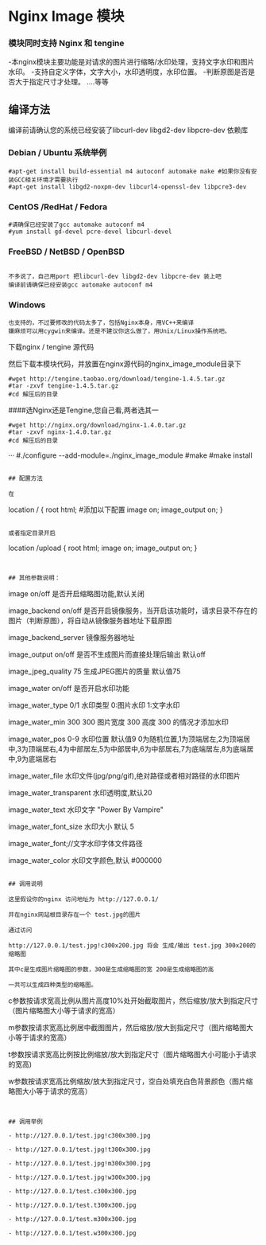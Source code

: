 # Nginx Image 模块 

### 模块同时支持 Nginx 和 tengine

-本nginx模块主要功能是对请求的图片进行缩略/水印处理，支持文字水印和图片水印。
-支持自定义字体，文字大小，水印透明度，水印位置。
-判断原图是否是否大于指定尺寸才处理。
....等等


## 编译方法 

编译前请确认您的系统已经安装了libcurl-dev  libgd2-dev  libpcre-dev 依赖库

### Debian / Ubuntu 系统举例
```
#apt-get install build-essential m4 autoconf automake make #如果你没有安装GCC相关环境才需要执行
#apt-get install libgd2-noxpm-dev libcurl4-openssl-dev libpcre3-dev
```

### CentOS /RedHat / Fedora
```
#请确保已经安装了gcc automake autoconf m4 
#yum install gd-devel pcre-devel libcurl-devel 

```

### FreeBSD / NetBSD / OpenBSD
```

不多说了，自己用port 把libcurl-dev libgd2-dev libpcre-dev 装上吧
编译前请确保已经安装gcc automake autoconf m4 
```

### Windows
```
也支持的，不过要修改的代码太多了，包括Nginx本身，用VC++来编译
嫌麻烦可以用cygwin来编译。还是不建议你这么做了，用Unix/Linux操作系统吧。
```

下载nginx / tengine 源代码

然后下载本模块代码，并放置在nginx源代码的nginx_image_module目录下
```
#wget http://tengine.taobao.org/download/tengine-1.4.5.tar.gz
#tar -zxvf tengine-1.4.5.tar.gz
#cd 解压后的目录
```

####选Nginx还是Tengine,您自己看,两者选其一

```
#wget http://nginx.org/download/nginx-1.4.0.tar.gz
#tar -zxvf nginx-1.4.0.tar.gz
#cd 解压后的目录
```

···
#./configure --add-module=./nginx_image_module
#make
#make install 
```

## 配置方法

在
```
location / {
   root html;
   #添加以下配置
   image on;
   image_output on;
}
```

或者指定目录开启 
```
location /upload {
   root html; 
   image on;
   image_output on;
}
```


## 其他参数说明：
```
image on/off 是否开启缩略图功能,默认关闭

image_backend on/off 是否开启镜像服务，当开启该功能时，请求目录不存在的图片（判断原图），将自动从镜像服务器地址下载原图

image_backend_server 镜像服务器地址

image_output on/off 是否不生成图片而直接处理后输出 默认off

image_jpeg_quality 75 生成JPEG图片的质量 默认值75

image_water on/off 是否开启水印功能

image_water_type 0/1 水印类型 0:图片水印 1:文字水印

image_water_min 300 300 图片宽度 300 高度 300 的情况才添加水印

image_water_pos 0-9 水印位置 默认值9 0为随机位置,1为顶端居左,2为顶端居中,3为顶端居右,4为中部居左,5为中部居中,6为中部居右,7为底端居左,8为底端居中,9为底端居右

image_water_file 水印文件(jpg/png/gif),绝对路径或者相对路径的水印图片

image_water_transparent 水印透明度,默认20

image_water_text 水印文字 "Power By Vampire"

image_water_font_size 水印大小 默认 5

image_water_font;//文字水印字体文件路径

image_water_color 水印文字颜色,默认 #000000
```

## 调用说明

这里假设你的nginx 访问地址为 http://127.0.0.1/

并在nginx网站根目录存在一个 test.jpg的图片

通过访问 

http://127.0.0.1/test.jpg!c300x200.jpg 将会 生成/输出 test.jpg 300x200的缩略图

其中c是生成图片缩略图的参数，300是生成缩略图的宽 200是生成缩略图的高

一共可以生成四种类型的缩略图。
```

c参数按请求宽高比例从图片高度10%处开始截取图片，然后缩放/放大到指定尺寸（图片缩略图大小等于请求的宽高）

m参数按请求宽高比例居中截图图片，然后缩放/放大到指定尺寸（图片缩略图大小等于请求的宽高）

t参数按请求宽高比例按比例缩放/放大到指定尺寸（图片缩略图大小可能小于请求的宽高)

w参数按请求宽高比例缩放/放大到指定尺寸，空白处填充白色背景颜色（图片缩略图大小等于请求的宽高）
```

 
## 调用举例

- http://127.0.0.1/test.jpg!c300x300.jpg

- http://127.0.0.1/test.jpg!t300x300.jpg

- http://127.0.0.1/test.jpg!m300x300.jpg

- http://127.0.0.1/test.jpg!w300x300.jpg

- http://127.0.0.1/test.c300x300.jpg

- http://127.0.0.1/test.t300x300.jpg

- http://127.0.0.1/test.m300x300.jpg

- http://127.0.0.1/test.w300x300.jpg





